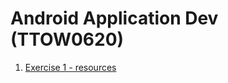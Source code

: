 # Android Application Dev (TTOW0620)

1) [Exercise 1 - resources](https://github.com/juraj0137/android-application-dev/tree/master/Exercise01)
